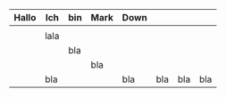 | Hallo | Ich  | bin | Mark | Down |     |     |     |
| ----- | ---- | --- | ---- | ---- | --- | --- | --- |
|       |      |     |      |      |     |     |     |
|       | lala |     |      |      |     |     |     |
|       |      | bla |      |      |     |     |     |
|       |      |     | bla  |      |     |     |     |
|       | bla  |     |      | bla  | bla | bla | bla |
